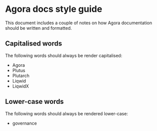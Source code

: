 # Agora docs style guide

This document includes a couple of notes on how Agora documentation should be written and formatted.

## Capitalised words
The following words should always be render capitalised:

- Agora 
- Plutus
- Plutarch
- Liqwid 
- LiqwidX

## Lower-case words
The following words should always be rendered lower-case:

- governance

